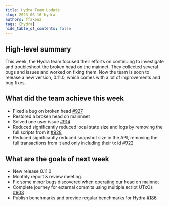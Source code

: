 ```yaml
---
title: Hydra Team Update
slug: 2023-06-16-hydra
authors: ffakenz
tags: [hydra]
hide_table_of_contents: false
---
```


## High-level summary

This week, the Hydra team focused their efforts on continuing to investigate
and troubleshoot the broken head on the mainnet. They collected several bugs
and issues and worked on fixing them. Now the team is soon to release a new
version, 0.11.0, which comes with a lot of improvements and bug fixes.


## What did the team achieve this week

-   Fixed a bug on broken head [#927](https://github.com/input-output-hk/hydra/issues/927)
-   Restored a broken head on mainnnet
-   Solved one user issue [#914](https://github.com/input-output-hk/hydra/issues/914)
-   Reduced significantly reduced local state size and logs by removing the full scripts from it [#928](https://github.com/input-output-hk/hydra/pull/928)
-   Reduced significantly reduced snapshot size in the API, removing the full transactions from it and only including their tx id [#922](https://github.com/input-output-hk/hydra/pull/922)

## What are the goals of next week

-   New release 0.11.0
-   Monthly report & review meeting.
-   Fix some minor bugs discovered when operating our head on mainnet
-   Complete journey for external commits using multiple script UTxOs [#903](https://github.com/input-output-hk/hydra/pull/903)
-   Publish benchmarks and provide regular benchmarks for Hydra [#186](https://github.com/input-output-hk/hydra/issues/186)

